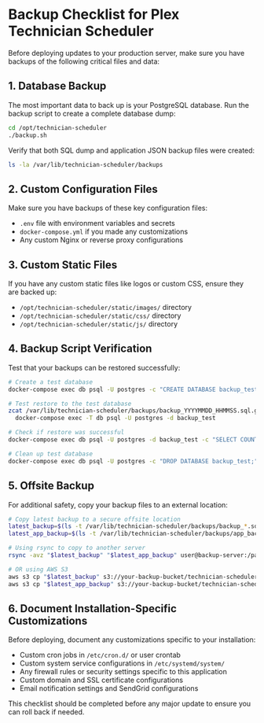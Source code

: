# Backup Checklist for Plex Technician Scheduler

Before deploying updates to your production server, make sure you have backups of the following critical files and data:

## 1. Database Backup

The most important data to back up is your PostgreSQL database. Run the backup script to create a complete database dump:

```bash
cd /opt/technician-scheduler
./backup.sh
```

Verify that both SQL dump and application JSON backup files were created:
```bash
ls -la /var/lib/technician-scheduler/backups
```

## 2. Custom Configuration Files

Make sure you have backups of these key configuration files:

- `.env` file with environment variables and secrets
- `docker-compose.yml` if you made any customizations
- Any custom Nginx or reverse proxy configurations

## 3. Custom Static Files

If you have any custom static files like logos or custom CSS, ensure they are backed up:

- `/opt/technician-scheduler/static/images/` directory
- `/opt/technician-scheduler/static/css/` directory
- `/opt/technician-scheduler/static/js/` directory

## 4. Backup Script Verification

Test that your backups can be restored successfully:

```bash
# Create a test database
docker-compose exec db psql -U postgres -c "CREATE DATABASE backup_test;"

# Test restore to the test database
zcat /var/lib/technician-scheduler/backups/backup_YYYYMMDD_HHMMSS.sql.gz | \
  docker-compose exec -T db psql -U postgres -d backup_test

# Check if restore was successful
docker-compose exec db psql -U postgres -d backup_test -c "SELECT COUNT(*) FROM users;"

# Clean up test database
docker-compose exec db psql -U postgres -c "DROP DATABASE backup_test;"
```

## 5. Offsite Backup

For additional safety, copy your backup files to an external location:

```bash
# Copy latest backup to a secure offsite location
latest_backup=$(ls -t /var/lib/technician-scheduler/backups/backup_*.sql.gz | head -1)
latest_app_backup=$(ls -t /var/lib/technician-scheduler/backups/app_backup_*.json.gz | head -1)

# Using rsync to copy to another server
rsync -avz "$latest_backup" "$latest_app_backup" user@backup-server:/path/to/backup/

# OR using AWS S3
aws s3 cp "$latest_backup" s3://your-backup-bucket/technician-scheduler/
aws s3 cp "$latest_app_backup" s3://your-backup-bucket/technician-scheduler/
```

## 6. Document Installation-Specific Customizations

Before deploying, document any customizations specific to your installation:

- Custom cron jobs in `/etc/cron.d/` or user crontab
- Custom system service configurations in `/etc/systemd/system/`
- Any firewall rules or security settings specific to this application
- Custom domain and SSL certificate configurations
- Email notification settings and SendGrid configurations

This checklist should be completed before any major update to ensure you can roll back if needed.